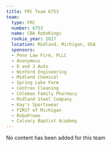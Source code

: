 ```yaml
---
title: FRC Team 6753
team:
  type: FRC
  number: 6753
  name: CBA RoboKings
  rookie_year: 2017
  location: Midland, Michigan, USA
  sponsors:
  - Penn Law Firm, PLLC
  - Anonymous
  - D and J Auto
  - Winford Engineering
  - Midland Chemical
  - Spring Lake Farm
  - Centrex Cleaning
  - Coleman Family Pharmacy
  - Midland Steel Company
  - Kay's Sportswear
  - FIRST of Michigan
  - RoboPromo
  - Calvary Baptist Academy
---
```


No content has been added for this team
